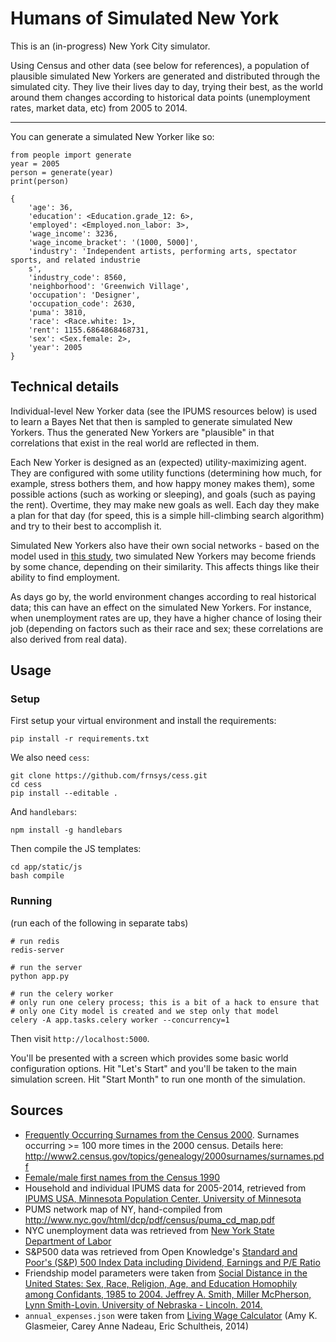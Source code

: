 # Humans of Simulated New York

This is an (in-progress) New York City simulator.

Using Census and other data (see below for references), a population of plausible simulated New Yorkers are generated and distributed through the simulated city. They live their lives day to day, trying their best, as the world around them changes according to historical data points (unemployment rates, market data, etc) from 2005 to 2014.

---

You can generate a simulated New Yorker like so:

    from people import generate
    year = 2005
    person = generate(year)
    print(person)

    {
        'age': 36,
        'education': <Education.grade_12: 6>,
        'employed': <Employed.non_labor: 3>,
        'wage_income': 3236,
        'wage_income_bracket': '(1000, 5000]',
        'industry': 'Independent artists, performing arts, spectator sports, and related industrie
        s',
        'industry_code': 8560,
        'neighborhood': 'Greenwich Village',
        'occupation': 'Designer',
        'occupation_code': 2630,
        'puma': 3810,
        'race': <Race.white: 1>,
        'rent': 1155.6864868468731,
        'sex': <Sex.female: 2>,
        'year': 2005
    }

## Technical details

Individual-level New Yorker data (see the IPUMS resources below) is used to learn a Bayes Net that then is sampled to generate simulated New Yorkers. Thus the generated New Yorkers are "plausible" in that correlations that exist in the real world are reflected in them.

Each New Yorker is designed as an (expected) utility-maximizing agent. They are configured with some utility functions (determining how much, for example, stress bothers them, and how happy money makes them), some possible actions (such as working or sleeping), and goals (such as paying the rent). Overtime, they may make new goals as well. Each day they make a plan for that day (for speed, this is a simple hill-climbing search algorithm) and try to their best to accomplish it.

Simulated New Yorkers also have their own social networks - based on the model used in [this study](http://digitalcommons.unl.edu/cgi/viewcontent.cgi?article=1254&context=sociologyfacpub), two simulated New Yorkers may become friends by some chance, depending on their similarity. This affects things like their ability to find employment.

As days go by, the world environment changes according to real historical data; this can have an effect on the simulated New Yorkers. For instance, when unemployment rates are up, they have a higher chance of losing their job (depending on factors such as their race and sex; these correlations are also derived from real data).

## Usage

### Setup

First setup your virtual environment and install the requirements:

    pip install -r requirements.txt

We also need `cess`:

    git clone https://github.com/frnsys/cess.git
    cd cess
    pip install --editable .

And `handlebars`:

    npm install -g handlebars

Then compile the JS templates:

    cd app/static/js
    bash compile

### Running

(run each of the following in separate tabs)

    # run redis
    redis-server

    # run the server
    python app.py

    # run the celery worker
    # only run one celery process; this is a bit of a hack to ensure that
    # only one City model is created and we step only that model
    celery -A app.tasks.celery worker --concurrency=1

Then visit `http://localhost:5000`.

You'll be presented with a screen which provides some basic world configuration options. Hit "Let's Start" and you'll be taken to the main simulation screen. Hit "Start Month" to run one month of the simulation.

## Sources

- [Frequently Occurring Surnames from the Census 2000](http://www.census.gov/topics/population/genealogy/data/2000_surnames.html). Surnames occurring >= 100 more times in the 2000 census. Details here: <http://www2.census.gov/topics/genealogy/2000surnames/surnames.pdf>
- [Female/male first names from the Census 1990](http://deron.meranda.us/data/)
- Household and individual IPUMS data for 2005-2014, retrieved from [IPUMS USA, Minnesota Population Center, University of Minnesota](https://usa.ipums.org/usa/index.shtml)
- PUMS network map of NY, hand-compiled from <http://www.nyc.gov/html/dcp/pdf/census/puma_cd_map.pdf>
- NYC unemployment data was retrieved from [New York State Department of Labor](https://labor.ny.gov/stats/laus.asp)
- S&P500 data was retrieved from Open Knowledge's [Standard and Poor's (S&P) 500 Index Data including Dividend, Earnings and P/E Ratio](http://data.okfn.org/data/core/s-and-p-500)
- Friendship model parameters were taken from [Social Distance in the United States: Sex, Race, Religion, Age, and Education Homophily among Confidants, 1985 to 2004. Jeffrey A. Smith, Miller McPherson, Lynn Smith-Lovin. University of Nebraska - Lincoln. 2014.](http://digitalcommons.unl.edu/cgi/viewcontent.cgi?article=1254&context=sociologyfacpub)
- `annual_expenses.json` were taken from [Living Wage Calculator](http://livingwage.mit.medu/counties/36061) (Amy K. Glasmeier, Carey Anne Nadeau, Eric Schultheis, 2014)
